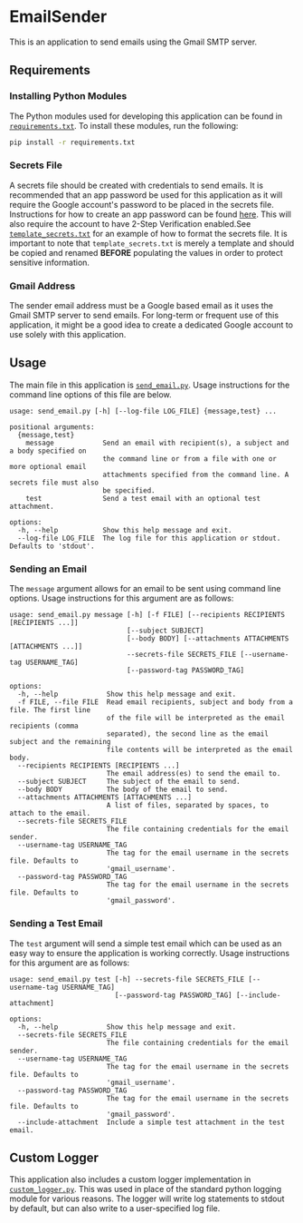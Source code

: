 # EmailSender
This is an application to send emails using the Gmail SMTP server.

## Requirements

### Installing Python Modules

The Python modules used for developing this application can be found in [`requirements.txt`](requirements.txt). To install these modules, run the following:

```bash
pip install -r requirements.txt
```

### Secrets File

A secrets file should be created with credentials to send emails. It is recommended that an app password be used for this application as it will require the Google account's password to be placed in the secrets file. Instructions for how to create an app password can be found [here](https://support.google.com/accounts/answer/185833?hl=en&sjid=12652931280380728633-NA). This will also require the account to have 2-Step Verification enabled.See [`template_secrets.txt`](template_secrets.txt) for an example of how to format the secrets file. It is important to note that `template_secrets.txt` is merely a template and should be copied and renamed **BEFORE** populating the values in order to protect sensitive information.

### Gmail Address

The sender email address must be a Google based email as it uses the Gmail SMTP server to send emails. For long-term or frequent use of this application, it might be a good idea to create a dedicated Google account to use solely with this application.

## Usage

The main file in this application is [`send_email.py`](send_email.py). Usage instructions for the command line options of this file are below.

```
usage: send_email.py [-h] [--log-file LOG_FILE] {message,test} ...

positional arguments:
  {message,test}
    message            Send an email with recipient(s), a subject and a body specified on
                       the command line or from a file with one or more optional email
                       attachments specified from the command line. A secrets file must also
                       be specified.
    test               Send a test email with an optional test attachment.

options:
  -h, --help           Show this help message and exit.
  --log-file LOG_FILE  The log file for this application or stdout. Defaults to 'stdout'.
```

### Sending an Email

The `message` argument allows for an email to be sent using command line options. Usage instructions for this argument are as follows:

```
usage: send_email.py message [-h] [-f FILE] [--recipients RECIPIENTS [RECIPIENTS ...]] 
                             [--subject SUBJECT]
                             [--body BODY] [--attachments ATTACHMENTS [ATTACHMENTS ...]] 
                             --secrets-file SECRETS_FILE [--username-tag USERNAME_TAG] 
                             [--password-tag PASSWORD_TAG]

options:
  -h, --help            Show this help message and exit.
  -f FILE, --file FILE  Read email recipients, subject and body from a file. The first line
                        of the file will be interpreted as the email recipients (comma
                        separated), the second line as the email subject and the remaining
                        file contents will be interpreted as the email body.
  --recipients RECIPIENTS [RECIPIENTS ...]
                        The email address(es) to send the email to.
  --subject SUBJECT     The subject of the email to send.
  --body BODY           The body of the email to send.
  --attachments ATTACHMENTS [ATTACHMENTS ...]
                        A list of files, separated by spaces, to attach to the email.
  --secrets-file SECRETS_FILE
                        The file containing credentials for the email sender.
  --username-tag USERNAME_TAG
                        The tag for the email username in the secrets file. Defaults to 
                        'gmail_username'.
  --password-tag PASSWORD_TAG
                        The tag for the email username in the secrets file. Defaults to 
                        'gmail_password'.
```

### Sending a Test Email

The `test` argument will send a simple test email which can be used as an easy way to ensure the application is working correctly. Usage instructions for this argument are as follows:

```
usage: send_email.py test [-h] --secrets-file SECRETS_FILE [--username-tag USERNAME_TAG] 
                          [--password-tag PASSWORD_TAG] [--include-attachment]

options:
  -h, --help            Show this help message and exit.
  --secrets-file SECRETS_FILE
                        The file containing credentials for the email sender.
  --username-tag USERNAME_TAG
                        The tag for the email username in the secrets file. Defaults to 
                        'gmail_username'.
  --password-tag PASSWORD_TAG
                        The tag for the email username in the secrets file. Defaults to 
                        'gmail_password'.
  --include-attachment  Include a simple test attachment in the test email.
```

## Custom Logger

This application also includes a custom logger implementation in [`custom_logger.py`](custom_logger.py). This was used in place of the standard python logging module for various reasons. The logger will write log statements to stdout by default, but can also write to a user-specified log file.
